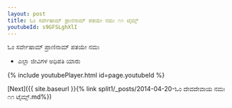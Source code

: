 ```yaml
---
layout: post
title: ಓಂ ಸರ್ವೇಷಾಮ್ ಪ್ರಾಣಿನಾಮ್ ಪತಯೇ ನಮಃ ೧೧ ಟೈಮ್ಸ್
youtubeId: s9GFSLghXlI
---
```

 
 
 ಓಂ ಸರ್ವೇಷಾಮ್ ಪ್ರಾಣಿನಾಮ್ ಪತಯೇ ನಮಃ  
 
 -  ಎಲ್ಲಾ ಜೀವಿಗಳ ಅಧಿಪತಿ ಯಾರು 
 
  
 
  
 
 
 
 
 
 


{% include youtubePlayer.html id=page.youtubeId %}
 
[Next]({{ site.baseurl }}{% link  split1/_posts/2014-04-20-ಓಂ ದೇವದೇವಾಯ ನಮಃ ೧೧ ಟೈಮ್ಸ್.md%})
 
